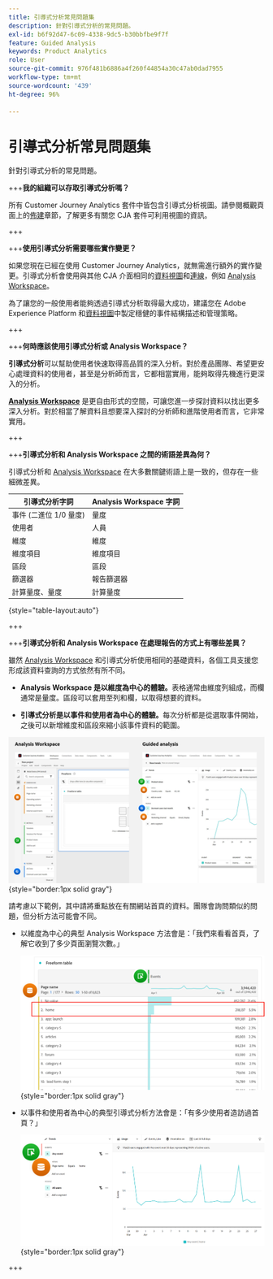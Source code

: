 ```yaml
---
title: 引導式分析常見問題集
description: 針對引導式分析的常見問題。
exl-id: b6f92d47-6c09-4338-9dc5-b30bbfbe9f7f
feature: Guided Analysis
keywords: Product Analytics
role: User
source-git-commit: 976f481b6886a4f260f44854a30c47ab0dad7955
workflow-type: tm+mt
source-wordcount: '439'
ht-degree: 96%

---
```


# 引導式分析常見問題集

針對引導式分析的常見問題。

+++**我的組織可以存取引導式分析嗎？**

所有 Customer Journey Analytics 套件中皆包含引導式分析視圖。請參閱概觀頁面上的[佈建](overview.md#provisioning)章節，了解更多有關您 CJA 套件可利用視圖的資訊。

+++

+++**使用引導式分析需要哪些實作變更？**

如果您現在已經在使用 Customer Journey Analytics，就無需進行額外的實作變更。引導式分析會使用與其他 CJA 介面相同的[資料視圖](../data-views/data-views.md)和[連線](../connections/overview.md)，例如 [Analysis Workspace](../analysis-workspace/home.md)。

為了讓您的一般使用者能夠透過引導式分析取得最大成功，建議您在 Adobe Experience Platform 和[資料視圖](../data-views/data-views.md)中製定穩健的事件結構描述和管理策略。

+++

+++**何時應該使用引導式分析或 Analysis Workspace？**

**引導式分析**&#x200B;可以幫助使用者快速取得高品質的深入分析。對於產品團隊、希望更安心處理資料的使用者，甚至是分析師而言，它都相當實用，能夠取得先機進行更深入的分析。

**[Analysis Workspace](../analysis-workspace/home.md)** 是更自由形式的空間，可讓您進一步探討資料以找出更多深入分析。對於相當了解資料且想要深入探討的分析師和進階使用者而言，它非常實用。

+++

+++**引導式分析和 Analysis Workspace 之間的術語差異為何？**

引導式分析和 [Analysis Workspace](../analysis-workspace/home.md) 在大多數關鍵術語上是一致的，但存在一些細微差異。

| 引導式分析字詞 | Analysis Workspace 字詞 |
| --- | --- |
| 事件 (二進位 1/0 量度) | 量度 |
| 使用者 | 人員 |
| 維度 | 維度 |
| 維度項目 | 維度項目 |
| 區段 | 區段 |
| 篩選器 | 報告篩選器 |
| 計算量度、量度 | 計算量度 |

{style="table-layout:auto"}

+++

+++**引導式分析和 Analysis Workspace 在處理報告的方式上有哪些差異？**

雖然 [Analysis Workspace](../analysis-workspace/home.md) 和引導式分析使用相同的基礎資料，各個工具支援您形成該資料查詢的方式依然有所不同。

* **Analysis Workspace 是以維度為中心的體驗。**&#x200B;表格通常由維度列組成，而欄通常是量度。區段可以套用至列和欄，以取得想要的資料。

* **引導式分析是以事件和使用者為中心的體驗。**&#x200B;每次分析都是從選取事件開始，之後可以新增維度和區段來縮小該事件資料的範圍。

![Analysis Workspace 和引導式分析視圖](assets/structure.png){style="border:1px solid gray"}

請考慮以下範例，其中請將重點放在有關網站首頁的資料。團隊會詢問類似的問題，但分析方法可能會不同。

* 以維度為中心的典型 Analysis Workspace 方法會是：「我們來看看首頁，了解它收到了多少頁面瀏覽次數。」

  ![以維度為中心](assets/dimension-centered.png){style="border:1px solid gray"}

* 以事件和使用者為中心的典型引導式分析方法會是：「有多少使用者造訪過首頁？」

  ![以事件為中心](assets/event-centered.png){style="border:1px solid gray"}

+++
